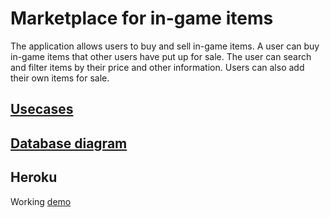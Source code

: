 # Marketplace for in-game items

The application allows users to buy and sell in-game items. A user can buy in-game items that other users have put up for sale. The user can search and filter items by their price and other information. Users can also add their own items for sale.

## [Usecases](/documentation/documentation.md)

## [Database diagram](/documentation/documentation.md)

## Heroku
Working [demo](https://tsoha-marketplace.herokuapp.com/)
